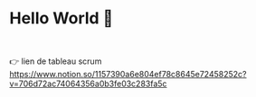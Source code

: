 # Hello World 👋
<br>

👉 lien de tableau scrum  https://www.notion.so/1157390a6e804ef78c8645e72458252c?v=706d72ac74064356a0b3fe03c283fa5c
